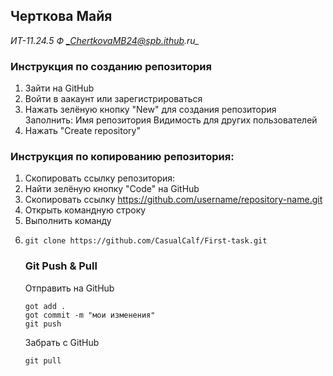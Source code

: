 ## Черткова Майя
_ИТ-11.24.5 Ф_
*_ChertkovaMB24@spb.ithub.ru_*
### Инструкция по созданию репозитория
1. Зайти на GitHub
2. Войти в аакаунт или зарегистрироваться 
3. Нажать зелёную кнопку "New" для создания репозитория
Заполнить:
Имя репозитория
Видимость для других пользователей 
4. Нажать "Create repository"
### Инструкция по копированию репозитория:
1. Скопировать ссылку репозитория:
2. Найти зелёную кнопку "Code" на GitHub
3. Скопировать ссылку https://github.com/username/repository-name.git
4. Открыть командную строку
5. Выполнить команду
6. ```
   git clone https://github.com/CasualCalf/First-task.git
   ```
   ### Git Push & Pull
   Отправить на GitHub
   ```
   got add .
   got commit -m "мои изменения"
   git push
   ```
   Забрать с GitHub
   ```
   git pull
   ```

